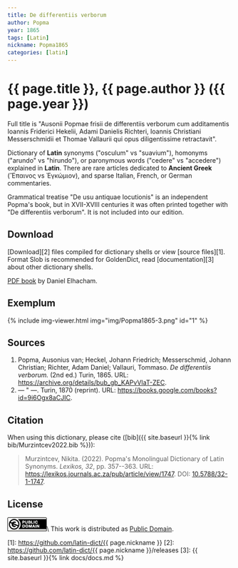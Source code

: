 ```yaml
---
title: De differentiis verborum
author: Popma
year: 1865
tags: [Latin]
nickname: Popma1865
categories: [latin]
---
```

# {{ page.title }}, {{ page.author }} ({{ page.year }})

Full title is "Ausonii Popmae frisii de differentiis verborum cum additamentis Ioannis Friderici Hekelii, Adami Danielis Richteri, Ioannis Christiani Messerschmidii et Thomae Vallaurii qui opus diligentissime retractavit".

Dictionary of **Latin** synonyms ("osculum" vs "suavium"), homonyms ("arundo" vs "hirundo"), or paronymous words ("cedere" vs "accedere") explained in **Latin**. There are rare articles dedicated to **Ancient Greek** (Ἔπαινος vs Ἐγκώμιον), and sparse Italian, French, or German commentaries.

Grammatical treatise "De usu antiquae locutionis" is an independent Popma's book, but in XVII-XVIII centuries it was often printed together with "De differentiis verborum". It is not included into our edition.


## Download

[Download][2] files compiled for dictionary shells or view [source files][1]. Format Slob is recommended for GoldenDict, read [documentation][3] about other dictionary shells.

[PDF book](https://danelh.github.io/De_Differentiis_Verborum_Popma.pdf) by Daniel Elhacham.


## Exemplum

{% include img-viewer.html img="img/Popma1865-3.png" id="1" %}


## Sources

1. Popma, Ausonius van; Heckel, Johann Friedrich; Messerschmid, Johann Christian; Richter, Adam Daniel; Vallauri, Tommaso. _De differentiis verborum._ (2nd ed.) Turin, 1865. URL: <https://archive.org/details/bub_gb_KAPvVIaT-ZEC>.
1. — " —. Turin, 1870 (reprint). URL: <https://books.google.com/books?id=9i6Ogx8aCJIC>.


## Citation

When using this dictionary, please cite ([bib]({{ site.baseurl }}{% link bib/Murzintcev2022.bib %})):

> Murzintcev, Nikita. (2022). Popma's Monolingual Dictionary of Latin Synonyms. _Lexikos, 32_, pp. 357--363. URL: <https://lexikos.journals.ac.za/pub/article/view/1747>. DOI: [10.5788/32-1-1747](https://doi.org/10.5788/32-1-1747).


## License

[![Public Domain](/assets/img/license-public-domain.png)](http://creativecommons.org/publicdomain/mark/1.0/)\\
This work is distributed as [Public Domain](http://creativecommons.org/publicdomain/mark/1.0/).


[1]: https://github.com/latin-dict/{{ page.nickname }}
[2]: https://github.com/latin-dict/{{ page.nickname }}/releases
[3]: {{ site.baseurl }}{% link docs/docs.md %}
